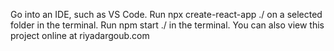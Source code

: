 Go into an IDE, such as VS Code.
Run npx create-react-app ./ on a selected folder in the terminal.
Run npm start ./ in the terminal.
You can also view this project online at riyadargoub.com

